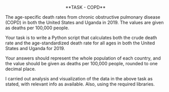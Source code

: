   <p align="center"> 
     **TASK - COPD**
  </p>



The age-specific death rates from chronic obstructive pulmonary disease (COPD) in both the United States and Uganda in 2019. The values are given as deaths per 100,000 people.

Your task is to write a Python script that calculates both the crude death rate and the age-standardized death rate for all ages in both the United States and Uganda for 2019.

Your answers should represent the whole population of each country, and the value should be given as deaths per 100,000 people, rounded to one decimal place.

I carried out analysis and visualization of the data in the above task as stated, with relevant info as available. Also, using the required libraries.


